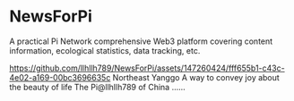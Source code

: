 # NewsForPi
A practical Pi Network comprehensive Web3 platform covering content information, ecological statistics, data tracking, etc. 


https://github.com/llhllh789/NewsForPi/assets/147260424/fff655b1-c43c-4e02-a169-00bc3696635c
Northeast Yanggo
A way to convey joy about the beauty of life
The Pi@llhllh789 of China
......
